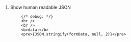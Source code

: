         
1. Show human readable JSON
```
        {/* debug: */}
        <br />
        <br />
        <b>data:</b>
        <pre>{JSON.stringify(formData, null, 2)}</pre>
```
